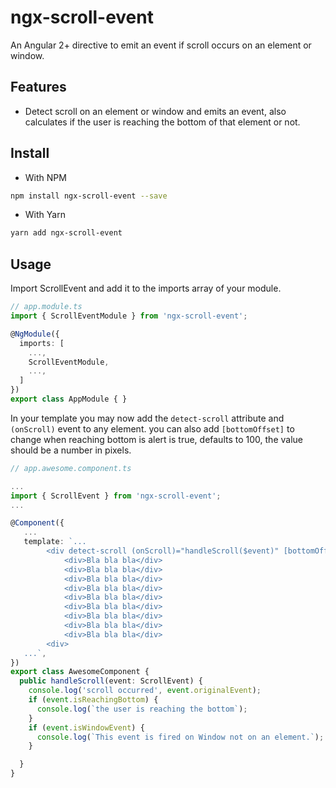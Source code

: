 # ngx-scroll-event
An Angular 2+ directive to emit an event if scroll occurs on an element or window.

## Features
- Detect scroll on an element or window and emits an event, also calculates if the user is reaching the bottom of that element or not.

## Install
- With NPM
```sh
npm install ngx-scroll-event --save
```

- With Yarn
```sh
yarn add ngx-scroll-event
```

## Usage
Import ScrollEvent and add it to the imports array of your module.


```typescript
// app.module.ts
import { ScrollEventModule } from 'ngx-scroll-event';

@NgModule({
  imports: [
    ...,
    ScrollEventModule,
    ...,
  ]
})
export class AppModule { }
```

In your template you may now add the `detect-scroll` attribute and `(onScroll)` event to any element.
you can also add `[bottomOffset]` to change when reaching bottom is alert is true, defaults to 100, the value should be a number in pixels.

```typescript
// app.awesome.component.ts

...
import { ScrollEvent } from 'ngx-scroll-event';
...

@Component({
   ...
   template: `...
        <div detect-scroll (onScroll)="handleScroll($event)" [bottomOffset]="200">
            <div>Bla bla bla</div>
            <div>Bla bla bla</div>
            <div>Bla bla bla</div>
            <div>Bla bla bla</div>
            <div>Bla bla bla</div>
            <div>Bla bla bla</div>
            <div>Bla bla bla</div>
            <div>Bla bla bla</div>
            <div>Bla bla bla</div>
        <div>
   ...`,
})
export class AwesomeComponent {
  public handleScroll(event: ScrollEvent) {
    console.log('scroll occurred', event.originalEvent);
    if (event.isReachingBottom) {
      console.log(`the user is reaching the bottom`);
    }
    if (event.isWindowEvent) {
      console.log(`This event is fired on Window not on an element.`);
    }

  }
}
```
